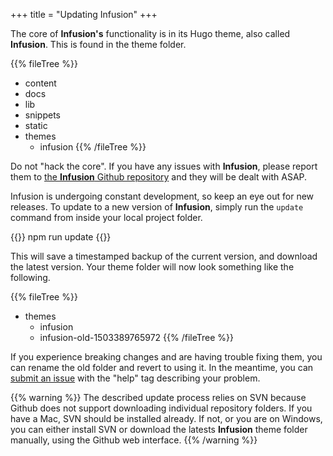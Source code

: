 +++
title = "Updating Infusion"
+++

The core of **Infusion's** functionality is in its Hugo theme, also called **Infusion**. This is found in the theme folder.

{{% fileTree %}}
* content
* docs
* lib
* snippets
* static
* themes
    * infusion
{{% /fileTree %}}

Do not "hack the core". If you have any issues with **Infusion**, please report them to [the **Infusion** Github repository](https://github.com/ThePacielloGroup/infusion/issues) and they will be dealt with ASAP.

Infusion is undergoing constant development, so keep an eye out for new releases. To update to a new version of **Infusion**, simply run the `update` command from inside your local project folder.

{{<cmd>}}
npm run update
{{</cmd>}}

This will save a timestamped backup of the current version, and download the latest version. Your theme folder will now look something like the following.

{{% fileTree %}}
* themes
    * infusion
    * infusion-old-1503389765972
{{% /fileTree %}}

If you experience breaking changes and are having trouble fixing them, you can rename the old folder and revert to using it. In the meantime, you can [submit an issue](https://github.com/ThePacielloGroup/infusion/issues) with the "help" tag describing your problem.

{{% warning %}}
The described update process relies on SVN because Github does not support downloading individual repository folders. If you have a Mac, SVN should be installed already. If not, or you are on Windows, you can either install SVN or download the latests **Infusion** theme folder manually, using the Github web interface.
{{% /warning %}}
